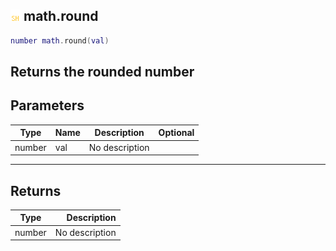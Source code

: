 ## ![shared](.gitbook/assets/shared.png) math.round

```lua
number math.round(val)
```

Returns the rounded number
------
## Parameters

| Type   | Name | Description | Optional |
| ------ | ---- | ----------- | -------: |
| number | val | No description |  |

------
## Returns

| Type   | Description |
| ------ | ----------: |
| number | No description |

